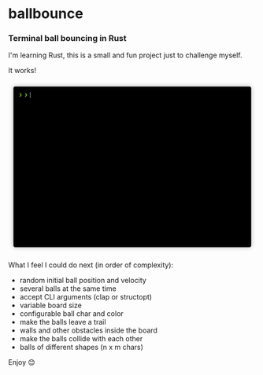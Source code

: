 # ballbounce
### Terminal ball bouncing in Rust

I'm learning Rust, this is a small and fun project just to challenge myself.

It works!

![demo](img/ballbounce.gif)

What I feel I could do next (in order of complexity):

- random initial ball position and velocity
- several balls at the same time
- accept CLI arguments (clap or structopt)
- variable board size
- configurable ball char and color
- make the balls leave a trail
- walls and other obstacles inside the board 
- make the balls collide with each other
- balls of different shapes (n x m chars)

Enjoy 😊
